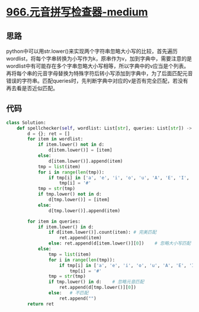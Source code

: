 # [966.元音拼写检查器-medium](https://leetcode-cn.com/problems/vowel-spellchecker/)

## 思路
python中可以用str.lower()来实现两个字符串忽略大小写的比较，首先遍历wordlist，将每个字串转换为小写作为k，原串作为v，加到字典中，需要注意的是wordlist中有可能存在多个字串忽略大小写相等，所以字典中的v应当是个列表。再将每个串的元音字母替换为特殊字符后转小写添加到字典中，为了后面匹配元音错误的字符串。匹配queries时，先判断字典中对应的v是否有完全匹配，若没有再去看是否近似匹配。

## 代码
```python
class Solution:
    def spellchecker(self, wordlist: List[str], queries: List[str]) -> List[str]:
        d = {}; ret = []
        for item in wordlist:
            if item.lower() not in d:
                d[item.lower()] = [item]
            else:
                d[item.lower()].append(item)
            tmp = list(item)
            for i in range(len(tmp)):
                if tmp[i] in ['a', 'e', 'i', 'o', 'u', 'A', 'E', 'I', 'O', 'U']:
                    tmp[i] = '#'
            tmp = str(tmp)
            if tmp.lower() not in d:
                d[tmp.lower()] = [item]
            else:
                d[tmp.lower()].append(item)

        for item in queries:
            if item.lower() in d:
                if d[item.lower()].count(item): # 完美匹配
                    ret.append(item)
                else: ret.append(d[item.lower()][0])    # 忽略大小写匹配
            else:
                tmp = list(item)
                for i in range(len(tmp)):
                    if tmp[i] in ['a', 'e', 'i', 'o', 'u', 'A', 'E', 'I', 'O', 'U']:
                        tmp[i] = '#'
                tmp = str(tmp)
                if tmp.lower() in d:    # 忽略元音匹配
                    ret.append(d[tmp.lower()][0])
                else:   # 不匹配
                    ret.append("")
        return ret
```
